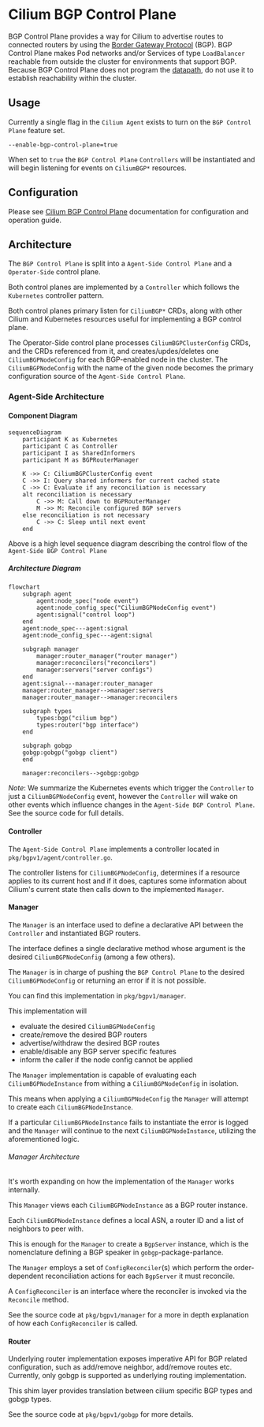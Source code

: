 # Cilium BGP Control Plane

BGP Control Plane provides a way for Cilium to advertise routes to connected routers by using the
[Border Gateway Protocol][] (BGP). BGP Control Plane makes Pod networks and/or Services of type
`LoadBalancer` reachable from outside the cluster for environments that support BGP. Because BGP
Control Plane does not program the [datapath][], do not use it to establish reachability within
the cluster.

[Border Gateway Protocol]: https://datatracker.ietf.org/doc/html/rfc4271
[datapath]: https://docs.cilium.io/en/latest/network/ebpf/

## Usage

Currently a single flag in the `Cilium Agent` exists to turn on the `BGP Control Plane` feature set.

```
--enable-bgp-control-plane=true
```

When set to `true` the `BGP Control Plane` `Controllers` will be instantiated and will begin listening for events on `CiliumBGP*` resources.

## Configuration

Please see [Cilium BGP Control Plane](https://docs.cilium.io/en/stable/network/bgp-control-plane/bgp-control-plane/) documentation for configuration and operation guide.

## Architecture

The `BGP Control Plane` is split into a `Agent-Side Control Plane` and a `Operator-Side` control plane.

Both control planes are implemented by a `Controller` which follows the `Kubernetes` controller pattern. 

Both control planes primary listen for `CiliumBGP*` CRDs, along with other Cilium and Kubernetes resources useful for implementing a BGP control plane. 

The Operator-Side control plane processes `CiliumBGPClusterConfig` CRDs, and the CRDs referenced from it,
and creates/updes/deletes one `CiliumBGPNodeConfig` for each BGP-enabled node in the cluster. The
`CiliumBGPNodeConfig` with the name of the given node becomes the primary configuration source of the `Agent-Side Control Plane`.

### Agent-Side Architecture

#### Component Diagram
```mermaid
sequenceDiagram
	participant K as Kubernetes
	participant C as Controller
	participant I as SharedInformers
	participant M as BGPRouterManager

	K ->> C: CiliumBGPClusterConfig event
	C ->> I: Query shared informers for current cached state
	C ->> C: Evaluate if any reconciliation is necessary
	alt reconciliation is necessary
		C ->> M: Call down to BGPRouterManager
		M ->> M: Reconcile configured BGP servers
	else reconciliation is not necessary
		C ->> C: Sleep until next event
	end
```
Above is a high level sequence diagram describing the control flow of the `Agent-Side BGP Control Plane` 

##### Architecture Diagram
```mermaid
flowchart 
    subgraph agent
        agent:node_spec("node event")
        agent:node_config_spec("CiliumBGPNodeConfig event")
        agent:signal("control loop")
    end
    agent:node_spec---agent:signal
    agent:node_config_spec---agent:signal

    subgraph manager
        manager:router_manager("router manager")
        manager:reconcilers("reconcilers")
        manager:servers("server configs")
    end
    agent:signal---manager:router_manager
    manager:router_manager-->manager:servers
    manager:router_manager-->manager:reconcilers

    subgraph types
        types:bgp("cilium bgp")
        types:router("bgp interface")
    end

    subgraph gobgp
    gobgp:gobgp("gobgp client")
    end

    manager:reconcilers-->gobgp:gobgp
```

*Note*: We summarize the Kubernetes events which trigger the `Controller` to just a `CiliumBGPNodeConfig` event, however the `Controller` will wake on other events which influence changes in the `Agent-Side BGP Control Plane`. See the source code for full details.

#### Controller
The `Agent-Side Control Plane` implements a controller located in `pkg/bgpv1/agent/controller.go`. 

The controller listens for `CiliumBGPNodeConfig`, determines if a resource applies to its current host and if it does, captures some information about Cilium's current state then calls down to the implemented `Manager`.

#### Manager
The `Manager` is an interface used to define a declarative API between the `Controller` and instantiated BGP routers.

The interface defines a single declarative method whose argument is the desired `CiliumBGPNodeConfig` (among a few others).

The `Manager` is in charge of pushing the `BGP Control Plane` to the desired `CiliumBGPNodeConfig` or returning an error if it is not possible.

You can find this implementation in `pkg/bgpv1/manager`.

This implementation will 
* evaluate the desired `CiliumBGPNodeConfig`
* create/remove the desired BGP routers 
* advertise/withdraw the desired BGP routes 
* enable/disable any BGP server specific features
* inform the caller if the node config cannot be applied

The `Manager` implementation is capable of evaluating each `CiliumBGPNodeInstance` from withing a `CiliumBGPNodeConfig` in isolation.

This means when applying a `CiliumBGPNodeConfig` the `Manager` will attempt to create each `CiliumBGPNodeInstance`.

If a particular `CiliumBGPNodeInstance` fails to instantiate the error is logged and the `Manager` will continue to the next `CiliumBGPNodeInstance`, utilizing the aforementioned logic.

###### Manager Architecture

It's worth expanding on how the implementation of the `Manager` works internally.

This `Manager` views each `CiliumBGPNodeInstance` as a BGP router instance.

Each `CiliumBGPNodeInstance` defines a local ASN, a router ID and a list of neighbors to peer with.

This is enough for the `Manager` to create a `BgpServer` instance, which is the nomenclature defining a BGP speaker in `gobgp`-package-parlance.

The `Manager` employs a set of `ConfigReconciler`(s) which perform the order-dependent reconciliation actions for each `BgpServer` it must reconcile.

A `ConfigReconciler` is an interface where the reconciler is invoked via the `Reconcile` method.

See the source code at `pkg/bgpv1/manager` for a more in depth explanation of how each `ConfigReconciler` is called.

#### Router
Underlying router implementation exposes imperative API for BGP related configuration, such as add/remove neighbor, add/remove routes etc. Currently, only gobgp is supported as
underlying routing implementation.

This shim layer provides translation between cilium specific BGP types and gobgp types.

See the source code at `pkg/bgpv1/gobgp` for more details.
